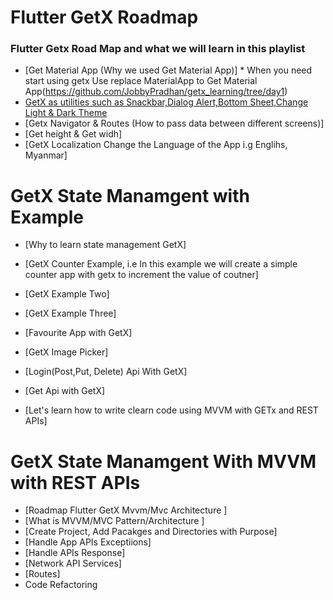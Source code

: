 # Flutter GetX Roadmap


### Flutter Getx Road Map and what we will learn in this playlist
- [Get Material App (Why we used Get Material App)] * When you need start using getx Use replace MaterialApp to Get Material App(https://github.com/JobbyPradhan/getx_learning/tree/day1)
- [GetX as utilities such as Snackbar,Dialog Alert,Bottom Sheet,Change Light & Dark Theme](https://github.com/JobbyPradhan/getx_learning/tree/day1)
- [Getx Navigator & Routes (How to pass data between different screens)]
- [Get height & Get widh]
- [GetX Localization Change the Language of the App i.g Englihs, Myanmar]

# GetX State Manamgent with Example
- [Why to learn state management GetX]
- [GetX Counter Example, i.e In this example we will create a simple counter app with getx to increment the value of coutner]
- [GetX Example Two]
- [GetX Example Three]
- [Favourite App with GetX]
- [GetX Image Picker]
- [Login(Post,Put, Delete) Api With GetX]
- [Get Api with GetX]

- [Let's learn how to write clearn code using MVVM with GETx and REST APIs]

# GetX State Manamgent With MVVM with REST APIs

- [Roadmap Flutter GetX Mvvm/Mvc Architecture ]
- [What is MVVM/MVC Pattern/Architecture ]
- [Create Project, Add Pacakges and Directories with Purpose]
- [Handle App APIs Exceptiions]
- [Handle APIs Response]
- [Network API Services]
- [Routes]
- Code Refactoring
